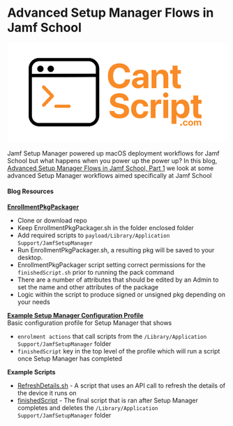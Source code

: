 # Advanced Setup Manager Flows in Jamf School


<p align="center">
<img width="512" alt="CantScript Logo" src="https://github.com/cantscript/AxM_API/blob/main/CantScript_Full_DotComV7.png">
</p>


Jamf Setup Manager powered up macOS deployment workflows for Jamf School but what happens when you power up the power up? In this blog, [Advanced Setup Manager Flows in Jamf School, Part 1](https://cantscript.com/posts/advanced-setup-manager-flows-in-jamf-school/) we look at some advanced Setup Manager workflows aimed specifically at Jamf School


#### Blog Resources
**[EnrollmentPkgPackager](https://github.com/cantscript/Advanced-Setup-Manager-Flows-in-Jamf-School/tree/main/EnrollmentPkgPackager)** <br>

* Clone or download repo
* Keep EnrollmentPkgPackager.sh in the folder enclosed folder
* Add required scripts to `payload/Library/Application Support/JamfSetupManager`
* Run EnrollmentPkgPackager.sh, a resulting pkg will be saved to your desktop.
* EnrollmentPkgPackager script setting correct permissions for the `finishedScript.sh` prior to running the pack command
* There are a number of attributes that should be edited by an Admin to set the name and other attributes of the package
* Logic within the script to produce signed or unsigned pkg depending on your needs


**[Example Setup Manager Configuration Profile](https://github.com/cantscript/Advanced-Setup-Manager-Flows-in-Jamf-School/blob/main/Example_JSM_Advanced_WorkflowPt1.mobileconfig)** <br>
Basic configuration profile for Setup Manager that shows 

- `enrolment actions` that call scripts from the `/Library/Application Support/JamfSetupManager` folder
- `finishedScript` key in the top level of the profile which will run a script once Setup Manager has completed

**Example Scripts** <br>

- [RefreshDetails.sh](https://github.com/cantscript/Advanced-Setup-Manager-Flows-in-Jamf-School/blob/main/EnrollmentPkgPackager/payload/Library/Application%20Support/JamfSetupManager/RefreshDetails.sh) - A script that uses an API call to refresh the details of the device it runs on
- [finishedScript](https://github.com/cantscript/Advanced-Setup-Manager-Flows-in-Jamf-School/blob/main/EnrollmentPkgPackager/payload/Library/Application%20Support/JamfSetupManager/finishedScript.sh) - The final script that is ran after Setup Manager completes and deletes the `/Library/Application Support/JamfSetupManager` folder